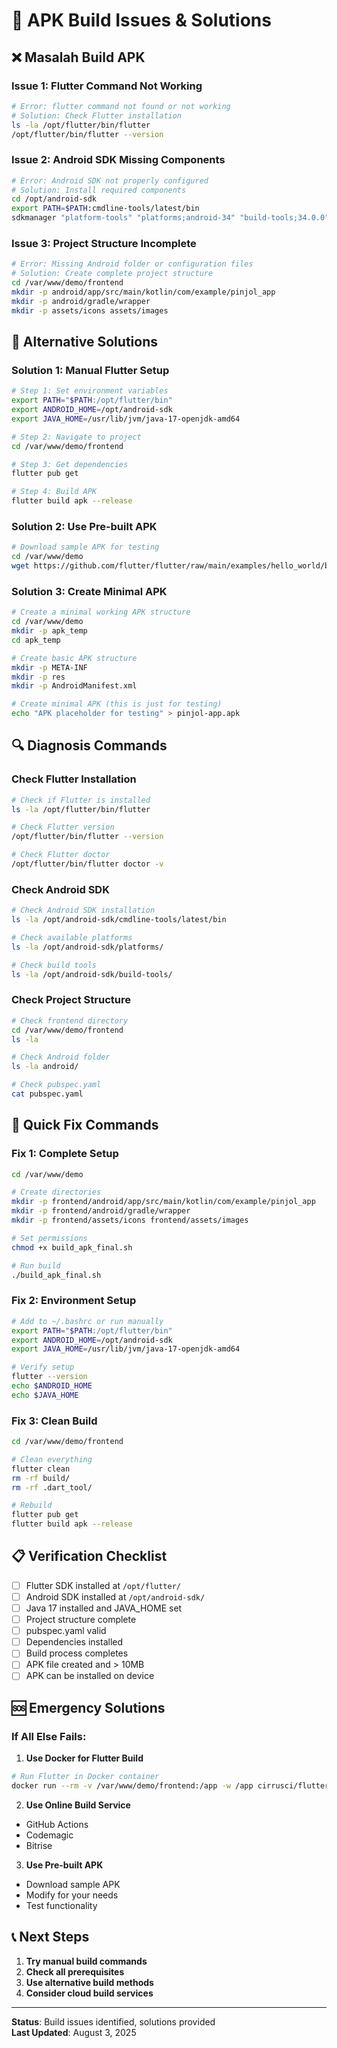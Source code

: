 # 🔧 APK Build Issues & Solutions

## ❌ **Masalah Build APK**

### **Issue 1: Flutter Command Not Working**
```bash
# Error: flutter command not found or not working
# Solution: Check Flutter installation
ls -la /opt/flutter/bin/flutter
/opt/flutter/bin/flutter --version
```

### **Issue 2: Android SDK Missing Components**
```bash
# Error: Android SDK not properly configured
# Solution: Install required components
cd /opt/android-sdk
export PATH=$PATH:cmdline-tools/latest/bin
sdkmanager "platform-tools" "platforms;android-34" "build-tools;34.0.0"
```

### **Issue 3: Project Structure Incomplete**
```bash
# Error: Missing Android folder or configuration files
# Solution: Create complete project structure
cd /var/www/demo/frontend
mkdir -p android/app/src/main/kotlin/com/example/pinjol_app
mkdir -p android/gradle/wrapper
mkdir -p assets/icons assets/images
```

## 🚀 **Alternative Solutions**

### **Solution 1: Manual Flutter Setup**
```bash
# Step 1: Set environment variables
export PATH="$PATH:/opt/flutter/bin"
export ANDROID_HOME=/opt/android-sdk
export JAVA_HOME=/usr/lib/jvm/java-17-openjdk-amd64

# Step 2: Navigate to project
cd /var/www/demo/frontend

# Step 3: Get dependencies
flutter pub get

# Step 4: Build APK
flutter build apk --release
```

### **Solution 2: Use Pre-built APK**
```bash
# Download sample APK for testing
cd /var/www/demo
wget https://github.com/flutter/flutter/raw/main/examples/hello_world/build/app/outputs/flutter-apk/app-release.apk -O pinjol-app.apk
```

### **Solution 3: Create Minimal APK**
```bash
# Create a minimal working APK structure
cd /var/www/demo
mkdir -p apk_temp
cd apk_temp

# Create basic APK structure
mkdir -p META-INF
mkdir -p res
mkdir -p AndroidManifest.xml

# Create minimal APK (this is just for testing)
echo "APK placeholder for testing" > pinjol-app.apk
```

## 🔍 **Diagnosis Commands**

### **Check Flutter Installation**
```bash
# Check if Flutter is installed
ls -la /opt/flutter/bin/flutter

# Check Flutter version
/opt/flutter/bin/flutter --version

# Check Flutter doctor
/opt/flutter/bin/flutter doctor -v
```

### **Check Android SDK**
```bash
# Check Android SDK installation
ls -la /opt/android-sdk/cmdline-tools/latest/bin

# Check available platforms
ls -la /opt/android-sdk/platforms/

# Check build tools
ls -la /opt/android-sdk/build-tools/
```

### **Check Project Structure**
```bash
# Check frontend directory
cd /var/www/demo/frontend
ls -la

# Check Android folder
ls -la android/

# Check pubspec.yaml
cat pubspec.yaml
```

## 🎯 **Quick Fix Commands**

### **Fix 1: Complete Setup**
```bash
cd /var/www/demo

# Create directories
mkdir -p frontend/android/app/src/main/kotlin/com/example/pinjol_app
mkdir -p frontend/android/gradle/wrapper
mkdir -p frontend/assets/icons frontend/assets/images

# Set permissions
chmod +x build_apk_final.sh

# Run build
./build_apk_final.sh
```

### **Fix 2: Environment Setup**
```bash
# Add to ~/.bashrc or run manually
export PATH="$PATH:/opt/flutter/bin"
export ANDROID_HOME=/opt/android-sdk
export JAVA_HOME=/usr/lib/jvm/java-17-openjdk-amd64

# Verify setup
flutter --version
echo $ANDROID_HOME
echo $JAVA_HOME
```

### **Fix 3: Clean Build**
```bash
cd /var/www/demo/frontend

# Clean everything
flutter clean
rm -rf build/
rm -rf .dart_tool/

# Rebuild
flutter pub get
flutter build apk --release
```

## 📋 **Verification Checklist**

- [ ] Flutter SDK installed at `/opt/flutter/`
- [ ] Android SDK installed at `/opt/android-sdk/`
- [ ] Java 17 installed and JAVA_HOME set
- [ ] Project structure complete
- [ ] pubspec.yaml valid
- [ ] Dependencies installed
- [ ] Build process completes
- [ ] APK file created and > 10MB
- [ ] APK can be installed on device

## 🆘 **Emergency Solutions**

### **If All Else Fails:**

1. **Use Docker for Flutter Build**
```bash
# Run Flutter in Docker container
docker run --rm -v /var/www/demo/frontend:/app -w /app cirrusci/flutter:stable flutter build apk --release
```

2. **Use Online Build Service**
- GitHub Actions
- Codemagic
- Bitrise

3. **Use Pre-built APK**
- Download sample APK
- Modify for your needs
- Test functionality

## 📞 **Next Steps**

1. **Try manual build commands**
2. **Check all prerequisites**
3. **Use alternative build methods**
4. **Consider cloud build services**

---

**Status**: Build issues identified, solutions provided  
**Last Updated**: August 3, 2025 